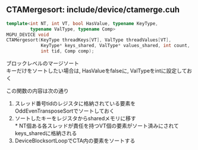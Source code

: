 ## CTAMergesort: include/device/ctamerge.cuh

```C++
template<int NT, int VT, bool HasValue, typename KeyType,
         typename ValType, typename Comp>
MGPU_DEVICE void
CTAMergesort(KeyType threadKeys[VT], ValType threadValues[VT],
             KeyType* keys_shared, ValType* values_shared, int count,
             int tid, Comp comp);
```

ブロックレベルのマージソート  
キーだけをソートしたい場合は, HasValueをfalseに, ValTypeをintに設定しておく  

この関数の内容は次の通り  
  1. スレッド番号tidのレジスタに格納されている要素をOddEvenTransposeSortでソートしておく  
  2. ソートしたキーをレジスタからsharedメモリに移す  
    * NT個ある各スレッドが責任を持つVT個の要素がソート済みにされてkeys_sharedに格納される  
  3. DeviceBlocksortLoopでCTA内の要素をソートする  
